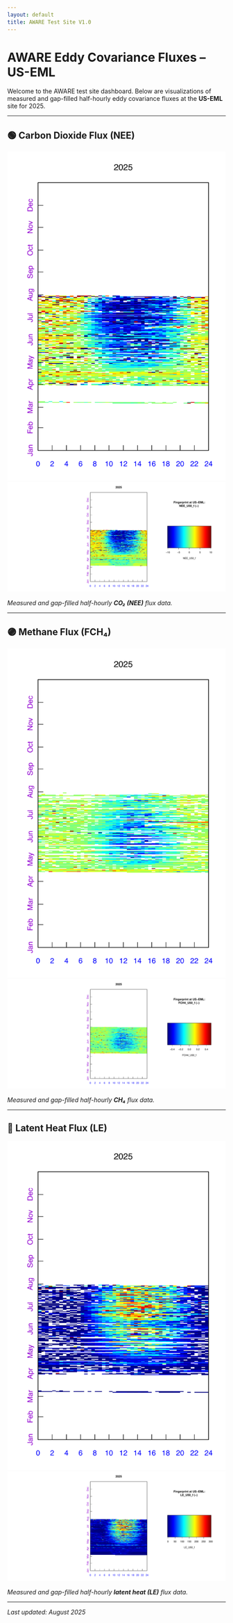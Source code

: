 ```yaml
---
layout: default
title: AWARE Test Site V1.0
---
```


# AWARE Eddy Covariance Fluxes – US-EML

Welcome to the AWARE test site dashboard. Below are visualizations of measured and gap-filled half-hourly eddy covariance fluxes at the **US-EML** site for 2025.

---

## 🟢 Carbon Dioxide Flux (NEE)

<div class="image-pair">
  <img src="/US-EML_24-25_FP_NEE.pdf" alt="NEE Flux" />
  <img src="/US-EML_24-25_FP_NEE_U50_f.pdf" alt="NEE Flux Uncertainty" />
</div>

*Measured and gap-filled half-hourly **CO₂ (NEE)** flux data.*

---

## 🟣 Methane Flux (FCH₄)

<div class="image-pair">
  <img src="/US-EML_24-25_FP_FCH4.pdf" alt="CH4 Flux" />
  <img src="/US-EML_24-25_FP_FCH4_U50_f.pdf" alt="CH4 Flux Uncertainty" />
</div>

*Measured and gap-filled half-hourly **CH₄** flux data.*

---

## 🔵 Latent Heat Flux (LE)

<div class="image-pair">
  <img src="/US-EML_24-25_FP_LE.pdf" alt="LE Flux" />
  <img src="/US-EML_24-25_FP_LE_U50_f.pdf" alt="LE Flux Uncertainty" />
</div>

*Measured and gap-filled half-hourly **latent heat (LE)** flux data.*

---

_Last updated: August 2025_
